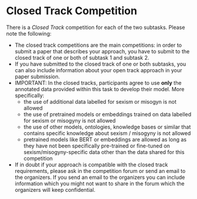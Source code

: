 # Closed Track Competition

There is a _Closed Track_ competition for each of the two subtasks. Please note the following:

* The closed track competitions are the main competitions: in order to submit a paper that describes your approach, you have to submit to the closed track of 
  one or both of subtask 1 and subtask 2.
* If you have submitted to the closed track of one or both subtasks, you can also include information about your open track approach in your paper submission.
* IMPORTANT: In the closed tracks, participants agree to use **only** the annotated data provided within this task to develop their model. More specifically:
  * the use of additional data labelled for sexism or misogyn is not allowed
  * the use of pretrained models or embeddings trained on data labelled for sexism or misogyny is not allowed
  * the use of other models, ontologies, knowledge bases or similar that contains specific knowledge about sexism / misogyny is not allowed
  * pretrained models like BERT or embeddings are allowed as long as they have not been specifically pre-trained or fine-tuned on sexism/misogyny-specific data other than the data shared for this competition
* If in doubt if your approach is compatible with the closed track requirements, please ask in the competition forum or send an email to the 
  organizers. If you send an email to the organizers you can include information which you might not want to share in the forum which the organizers will 
  keep confidential. 
